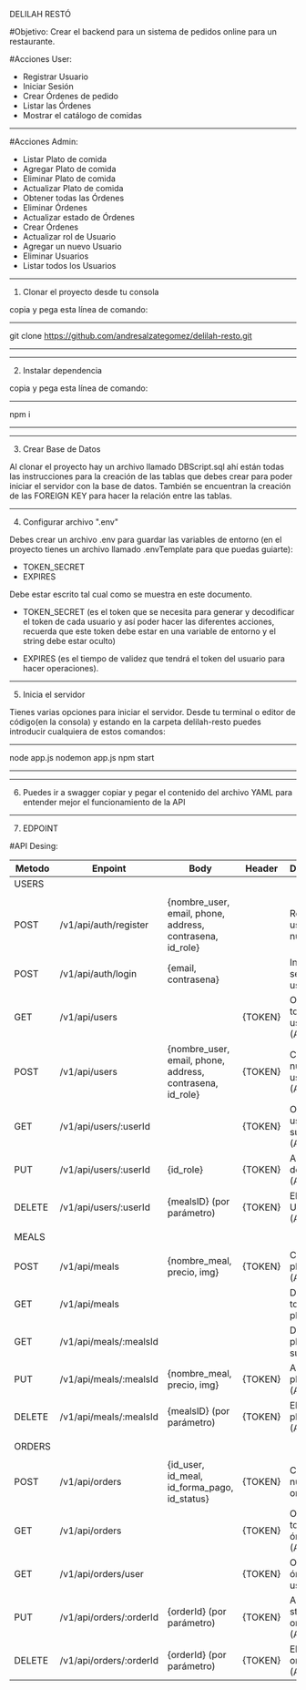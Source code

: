DELILAH RESTÓ

#Objetivo:
Crear el backend para un sistema de pedidos online para un restaurante.

#Acciones User:
- Registrar Usuario
- Iniciar Sesión
- Crear Órdenes de pedido
- Listar las Órdenes
- Mostrar el catálogo de comidas
----------------------------------------------------------------------------------------------------------

#Acciones Admin:
- Listar Plato de comida
- Agregar Plato de comida
- Eliminar Plato de comida
- Actualizar Plato de comida
- Obtener todas las Órdenes
- Eliminar Órdenes
- Actualizar estado de Órdenes
- Crear Órdenes
- Actualizar rol de Usuario
- Agregar un nuevo Usuario
- Eliminar Usuarios
- Listar todos los Usuarios
----------------------------------------------------------------------------------------------------------

1. Clonar el proyecto desde tu consola 

copia y pega esta línea de comando:

___
git clone https://github.com/andresalzategomez/delilah-resto.git
___

----------------------------------------------------------------------------------------------------------

2. Instalar dependencia 

copia y pega esta línea de comando:

___
npm i
___

----------------------------------------------------------------------------------------------------------

3. Crear Base de Datos

Al clonar el proyecto hay un archivo llamado DBScript.sql ahí están 
todas las instrucciones para la creación de las tablas que debes 
crear para poder iniciar el servidor con la base de datos. 
También se encuentran la creación de las FOREIGN KEY para 
hacer la relación entre las tablas.

----------------------------------------------------------------------------------------------------------

4. Configurar archivo ".env" 

Debes crear un archivo .env para guardar las variables de entorno (en el proyecto tienes un archivo llamado .envTemplate para que puedas guiarte):

- TOKEN_SECRET
- EXPIRES

Debe estar escrito tal cual como se muestra en este documento.

- TOKEN_SECRET (es el token que se necesita para generar y decodificar 
el token de cada usuario y así poder hacer las diferentes acciones, 
recuerda que este token debe estar en una variable de entorno y el string debe estar oculto)

- EXPIRES (es el tiempo de validez que tendrá el token 
del usuario para hacer operaciones).

----------------------------------------------------------------------------------------------------------

5. Inicia el servidor 

Tienes varias opciones para iniciar el servidor. Desde tu terminal o editor de código(en la consola) y estando en la carpeta delilah-resto puedes introducir cualquiera de estos comandos:

___
node app.js
nodemon app.js
npm start
___

----------------------------------------------------------------------------------------------------------

6. Puedes ir a swagger copiar y pegar el contenido del archivo YAML para entender mejor el funcionamiento de la API

----------------------------------------------------------------------------------------------------------

7. EDPOINT 

#API Desing:

| Metodo  | Enpoint                | Body                                                     | Header  | Descripcion                        |
|---------|------------------------|----------------------------------------------------------|---------|------------------------------------|
| USERS   |                        |                                                          |         |                                    |
|         |                        |                                                          |         |                                    |
| POST    | /v1/api/auth/register  |{nombre_user, email, phone, address, contrasena, id_role} |         | Registra un usuario nuevo          |
| POST    | /v1/api/auth/login     |{email, contrasena}	                                      |         | Inicio de sesión del usuario       |
| GET     | /v1/api/users          |                                                          | {TOKEN} | Obtiene todos los usuarios (Admin) |
| POST    | /v1/api/users          |{nombre_user, email, phone, address, contrasena, id_role} | {TOKEN} | Crear un nuevo usuario (Admin)     |
| GET     | /v1/api/users/:userId  |                                                          | {TOKEN} | Obtiene usuario por su ID (Admin)  |
| PUT     | /v1/api/users/:userId  |{id_role}                                                 | {TOKEN} | Actualiza rol del usuario (Admin)  |
| DELETE  | /v1/api/users/:userId  |{mealsID} (por parámetro)                                 | {TOKEN} | Elimina Usuario (Admin)            |
|         |                        |                                                          |         |                                    |
| MEALS   |                        |                                                          |         |                                    |
|         |                        |                                                          |         |                                    |
| POST    | /v1/api/meals          |{nombre_meal, precio, img}                                | {TOKEN} | Crea un plato (Admin)              |
| GET     | /v1/api/meals          |                                                          |         | Devuelve todos los platos          |
| GET     | /v1/api/meals/:mealsId |                                                          |         | Devuelve un plato según su ID      |
| PUT     | /v1/api/meals/:mealsId |{nombre_meal, precio, img}                                | {TOKEN} | Actualiza un plato (Admin)         |
| DELETE  | /v1/api/meals/:mealsId |{mealsID} (por parámetro)                                 | {TOKEN} | Elimina un plato (Admin)           |
|         |                        |                                                          |         |                                    |
| ORDERS  |                        |                                                          |         |                                    |
|         |                        |                                                          |         |                                    |
| POST    | /v1/api/orders         |{id_user, id_meal, id_forma_pago, id_status}              | {TOKEN} | Crea una nueva orden               |
| GET     | /v1/api/orders         |                                                          | {TOKEN} | Obtiene todas las órdenes (Admin)  |
| GET     | /v1/api/orders/user    |                                                          | {TOKEN} | Obtiene las órdener del usuario    |
| PUT     | /v1/api/orders/:orderId|{orderId} (por parámetro)                                 | {TOKEN} | Actualiza status orden (Admin)     |
| DELETE  | /v1/api/orders/:orderId|{orderId} (por parámetro)                                 | {TOKEN} | Elimina la orden (Admin)           |

